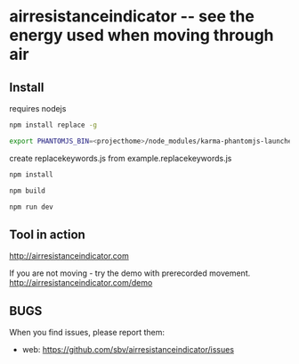 airresistanceindicator -- see the energy used when moving through air
=================================================================================================


## Install

requires nodejs

```sh
npm install replace -g
```

```sh
export PHANTOMJS_BIN=<projecthome>/node_modules/karma-phantomjs-launcher/node_modules/phantomjs/lib/phantom/bin/phantomjs
```

create replacekeywords.js from example.replacekeywords.js

```sh
npm install
```

```sh
npm build
```

```sh
npm run dev
```

## Tool in action

<http://airresistanceindicator.com>

If you are not moving - try the demo with prerecorded movement.
<http://airresistanceindicator.com/demo>


## BUGS

When you find issues, please report them:

* web:
  <https://github.com/sbv/airresistanceindicator/issues>
